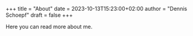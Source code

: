 +++
title = "About"
date = 2023-10-13T15:23:00+02:00
author = "Dennis Schoepf"
draft = false
+++

Here you can read more about me.
